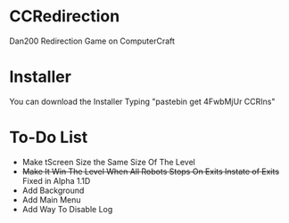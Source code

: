 CCRedirection
=============

Dan200 Redirection Game on ComputerCraft

Installer
=========

You can download the Installer Typing "pastebin get 4FwbMjUr CCRIns"

To-Do List
==========
- Make tScreen Size the Same Size Of The Level
- ~~Make It Win The Level When All Robots Stops On Exits Instate of Exits~~ Fixed in Alpha 1.1D
- Add Background
- Add Main Menu
- Add Way To Disable Log
